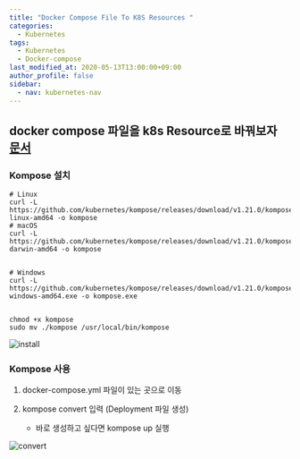 ```yaml
---
title: "Docker Compose File To K8S Resources "
categories: 
  - Kubernetes
tags:
  - Kubernetes
  - Docker-compose
last_modified_at: 2020-05-13T13:00:00+09:00
author_profile: false
sidebar:
  - nav: kubernetes-nav
---
```

## docker compose 파일을 k8s Resource로 바꿔보자 [문서](https://kubernetes.io/docs/tasks/configure-pod-container/translate-compose-kubernetes/)

### Kompose 설치

    # Linux
    curl -L https://github.com/kubernetes/kompose/releases/download/v1.21.0/kompose-linux-amd64 -o kompose
    # macOS
    curl -L https://github.com/kubernetes/kompose/releases/download/v1.21.0/kompose-darwin-amd64 -o kompose


    # Windows
    curl -L https://github.com/kubernetes/kompose/releases/download/v1.21.0/kompose-windows-amd64.exe -o kompose.exe


    chmod +x kompose
    sudo mv ./kompose /usr/local/bin/kompose

![install](../../assets/img/_posts/kubernetes/composeTokube/install.png)


### Kompose 사용

1. docker-compose.yml 파일이 있는 곳으로 이동

2. kompose convert 입력 (Deployment 파일 생성) 
   -  바로 생성하고 싶다면 kompose up 실행
   
![convert](../../assets/img/_posts/kubernetes/composeTokube/convert.png)


